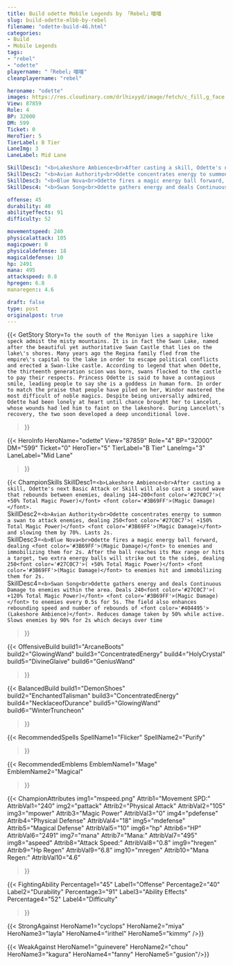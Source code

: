 ```yaml
---
title: Build odette Mobile Legends by 「Rebel」喵喵
slug: build-odette-mlbb-by-rebel
filename: "odette-build-46.html"
categories: 
- Build 
- Mobile Legends
tags: 
- "rebel"
- "odette"
playername: "「Rebel」喵喵"
cleanplayername: "rebel"

heroname: "odette"
images: https://res.cloudinary.com/drlhixyyd/image/fetch/c_fill,g_face,f_auto/https://cdn2-build.mobagenie.my.id/p/images/banner/full/odette.jpg
View: 87859 
Role: 4 
BP: 32000
DM: 599 
Ticket: 0 
HeroTier: 5 
TierLabel: B Tier 
LaneImg: 3
LaneLabel: Mid Lane 

SkillDesc1: "<b>Lakeshore Ambience<br>After casting a skill, Odette's next Basic Attack or Skill will also cast a sound wave that rebounds between enemies, dealing 144~200<font color='#27C0C7'>( +50% Total Magic Power)</font> <font color='#3B69FF'>(Magic Damage)</font>."   
SkillDesc2: "<b>Avian Authority<br>Odette concentrates energy to summon a swan to attack enemies, dealing 250<font color='#27C0C7'>( +150% Total Magic Power)</font> <font color='#3B69FF'>(Magic Damage)</font> and slowing them by 70%. Lasts 2s."   
SkillDesc3: "<b>Blue Nova<br>Odette fires a magic energy ball forward, dealing <font color='#3B69FF'>(Magic Damage)</font> to enemies and immobilizing them for 2s. After the ball reaches its Max range or hits a target, two extra energy balls will strike out to the sides, dealing 250<font color='#27C0C7'>( +50% Total Magic Power)</font> <font color='#3B69FF'>(Magic Damage)</font> to enemies hit and immobilizing them for 2s."   
SkillDesc4: "<b>Swan Song<br>Odette gathers energy and deals Continuous Damage to enemies within the area. Deals 240<font color='#27C0C7'>( +120% Total Magic Power)</font> <font color='#3B69FF'>(Magic Damage)</font> to enemies every 0.5s for 5s. The field also enhances rebounding speed and number of rebounds of <font color='#404495'>(Lakeshore Ambience)</font>. Reduces damage taken by 50% while active. Slows enemies by 90% for 2s which decays over time"  

offense: 45 
durability: 40 
abilityeffects: 91 
difficulty: 52 

movementspeed: 240
physicalattack: 105
magicpower: 0
physicaldefense: 18
magicaldefense: 10
hp: 2491
mana: 495
attackspeed: 0.8
hpregen: 6.8
manaregen:: 4.6

draft: false
type: post
originalpost: true
---
```



{{< GetStory 
Story=` To the south of the Moniyan lies a sapphire like speck admist the misty mountains. It is in fact the Swan Lake, named after the beautiful yet authoritative Swan Castle that lies on the lake\'s shores. Many years ago the Regina family fled from the empire\'s capital to the lake in order to escape political conflicts and erected a Swan-like castle. According to legend that when Odette, the thirteenth generation scion was born, swans flocked to the castle to pay their respects. Princess Odette is said to have a contagious smile, leading people to say she is a goddess in human form. In order to match the praise that people have piled on her, Windor mastered the most difficult of noble magics. Despite being universally admired, Odette had been lonely at heart until chance brought her to Lancelot, whose wounds had led him to faint on the lakeshore. During Lancelot\'s recovery, the two soon developed a deep unconditional love. ` 
>}}

{{< HeroInfo 
HeroName="odette" 
View="87859" 
Role="4" 
BP="32000" 
DM="599" 
Ticket="0" 
HeroTier="5" 
TierLabel="B Tier" 
LaneImg="3" 
LaneLabel="Mid Lane" 
>}}
 
{{< ChampionSkills 
SkillDesc1=`<b>Lakeshore Ambience<br>After casting a skill, Odette's next Basic Attack or Skill will also cast a sound wave that rebounds between enemies, dealing 144~200<font color='#27C0C7'>( +50% Total Magic Power)</font> <font color='#3B69FF'>(Magic Damage)</font>.`   
SkillDesc2=`<b>Avian Authority<br>Odette concentrates energy to summon a swan to attack enemies, dealing 250<font color='#27C0C7'>( +150% Total Magic Power)</font> <font color='#3B69FF'>(Magic Damage)</font> and slowing them by 70%. Lasts 2s.`   
SkillDesc3=`<b>Blue Nova<br>Odette fires a magic energy ball forward, dealing <font color='#3B69FF'>(Magic Damage)</font> to enemies and immobilizing them for 2s. After the ball reaches its Max range or hits a target, two extra energy balls will strike out to the sides, dealing 250<font color='#27C0C7'>( +50% Total Magic Power)</font> <font color='#3B69FF'>(Magic Damage)</font> to enemies hit and immobilizing them for 2s.`   
SkillDesc4=`<b>Swan Song<br>Odette gathers energy and deals Continuous Damage to enemies within the area. Deals 240<font color='#27C0C7'>( +120% Total Magic Power)</font> <font color='#3B69FF'>(Magic Damage)</font> to enemies every 0.5s for 5s. The field also enhances rebounding speed and number of rebounds of <font color='#404495'>(Lakeshore Ambience)</font>. Reduces damage taken by 50% while active. Slows enemies by 90% for 2s which decays over time`   
>}}

{{< OffensiveBuild 
build1="ArcaneBoots"  
build2="GlowingWand" 
build3="ConcentratedEnergy" 
build4="HolyCrystal" 
build5="DivineGlaive" 
build6="GeniusWand" 
>}} 

{{< BalancedBuild 
build1="DemonShoes"  
build2="EnchantedTalisman" 
build3="ConcentratedEnergy" 
build4="NecklaceofDurance" 
build5="GlowingWand" 
build6="WinterTruncheon" 
>}}


{{< RecommendedSpells 
SpellName1="Flicker" 
SpellName2="Purify" 
>}}  

{{< RecommendedEmblems 
EmblemName1="Mage" 
EmblemName2="Magical" 
>}}   


{{< ChampionAttributes
img1="mspeed.png" Attrib1="Movement SPD:" AttribVal1="240"
img2="pattack" Attrib2="Physical Attack" AttribVal2="105"
img3="mpower" Attrib3="Magic Power" AttribVal3="0"
img4="pdefense" Attrib4="Physical Defense" AttribVal4="18"
img5="mdefense" Attrib5="Magical Defense" AttribVal5="10"
img6="hp" Attrib6="HP" AttribVal6="2491"
img7="mana" Attrib7="Mana:" AttribVal7="495"
img8="aspeed" Attrib8="Attack Speed:" AttribVal8="0.8"
img9="hregen" Attrib9="Hp Regen" AttribVal9="6.8"
img10="mregen" Attrib10="Mana Regen:" AttribVal10="4.6"
>}}


{{< FightingAbility
Percentage1="45" Label1="Offense"
Percentage2="40" Label2="Durability"
Percentage3="91" Label3="Ability Effects"
Percentage4="52" Label4="Difficulty"
 >}}

{{< StrongAgainst 
HeroName1="cyclops"
HeroName2="miya"
HeroName3="layla"
HeroName4="irithel"
HeroName5="kimmy"
/>}}

{{< WeakAgainst
HeroName1="guinevere"
HeroName2="chou"
HeroName3="kagura"
HeroName4="fanny"
HeroName5="gusion"/>}}
